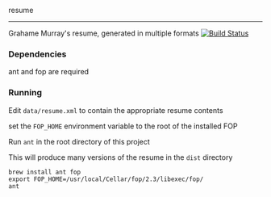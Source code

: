 resume
* * *

Grahame Murray's resume, generated in multiple formats
[![Build Status](https://travis-ci.org/gusnuf/resume.svg?branch=master)](https://travis-ci.org/gusnuf/resume)

### Dependencies
ant and fop are required


### Running
Edit `data/resume.xml` to contain the appropriate resume contents

set the `FOP_HOME` environment variable to the root of the installed FOP

Run `ant` in the root directory of this project

This will produce many versions of the resume in the `dist` directory

```shell
brew install ant fop
export FOP_HOME=/usr/local/Cellar/fop/2.3/libexec/fop/
ant
```
